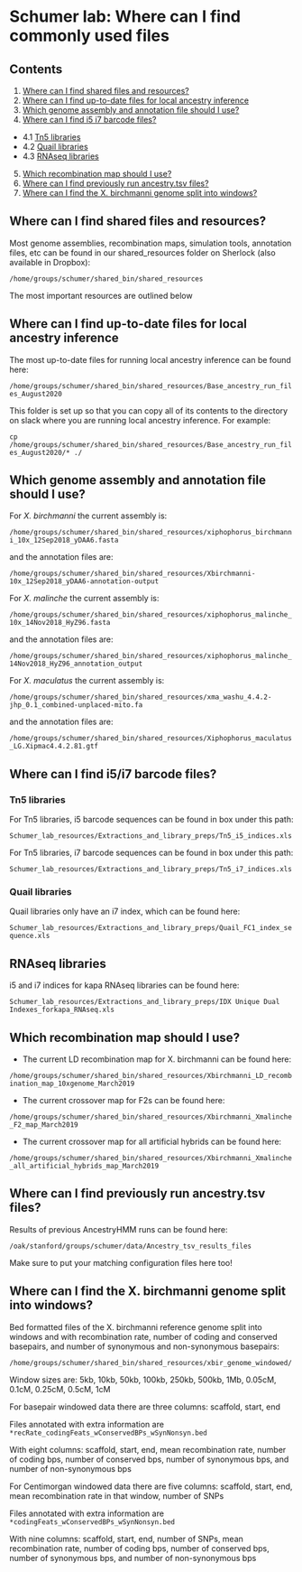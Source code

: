 # Schumer lab: Where can I find commonly used files

## Contents
1. [Where can I find shared files and resources?](#Where-can-I-find-shared-files-and-resources)
2. [Where can I find up-to-date files for local ancestry inference](#Where-can-I-find-up-to-date-files-for-local-ancestry-inference)
3. [Which genome assembly and annotation file should I use?](#Which-genome-assembly-and-annotation-file-should-I-use)
4. [Where can I find i5 i7 barcode files?](#Where-can-I-find-i5-i7-barcode-files-)
  - 4.1 [Tn5 libraries](#Tn5-libraries)
  - 4.2 [Quail libraries](#Quail-libraries)
  - 4.3 [RNAseq libraries](#RNAseq-libraries)
5. [Which recombination map should I use?](#Which-recombination-map-should-I-use)
6. [Where can I find previously run ancestry.tsv files?](#Where-can-I-find-previously-run-ancestry-tsv-files)
7. [Where can I find the X. birchmanni genome split into windows?](#Where-can-I-find-the-X-birchmanni-genome-split-into-windows)

## Where can I find shared files and resources?
Most genome assemblies, recombination maps, simulation tools, annotation files, etc can be found in our shared_resources folder on Sherlock (also available in Dropbox):

`/home/groups/schumer/shared_bin/shared_resources`

The most important resources are outlined below

## Where can I find up-to-date files for local ancestry inference
The most up-to-date files for running local ancestry inference can be found here:

`/home/groups/schumer/shared_bin/shared_resources/Base_ancestry_run_files_August2020`

This folder is set up so that you can copy all of its contents to the directory on slack where you are running local ancestry inference. For example:

`cp /home/groups/schumer/shared_bin/shared_resources/Base_ancestry_run_files_August2020/* ./`

## Which genome assembly and annotation file should I use?
For *X. birchmanni* the current assembly is:

`/home/groups/schumer/shared_bin/shared_resources/xiphophorus_birchmanni_10x_12Sep2018_yDAA6.fasta`

and the annotation files are:

`/home/groups/schumer/shared_bin/shared_resources/Xbirchmanni-10x_12Sep2018_yDAA6-annotation-output`

For *X. malinche* the current assembly is:

`/home/groups/schumer/shared_bin/shared_resources/xiphophorus_malinche_10x_14Nov2018_HyZ96.fasta`

and the annotation files are:

`/home/groups/schumer/shared_bin/shared_resources/xiphophorus_malinche_14Nov2018_HyZ96_annotation_output`

For *X. maculatus* the current assembly is:

`/home/groups/schumer/shared_bin/shared_resources/xma_washu_4.4.2-jhp_0.1_combined-unplaced-mito.fa`

and the annotation files are:

`/home/groups/schumer/shared_bin/shared_resources/Xiphophorus_maculatus_LG.Xipmac4.4.2.81.gtf`

## Where can I find i5/i7 barcode files?

### Tn5 libraries
For Tn5 libraries, i5 barcode sequences can be found in box under this path:

`Schumer_lab_resources/Extractions_and_library_preps/Tn5_i5_indices.xls`

For Tn5 libraries, i7 barcode sequences can be found in box under this path:

`Schumer_lab_resources/Extractions_and_library_preps/Tn5_i7_indices.xls`

### Quail libraries

Quail libraries only have an i7 index, which can be found here:

`Schumer_lab_resources/Extractions_and_library_preps/Quail_FC1_index_sequence.xls`

## RNAseq libraries

i5 and i7 indices for kapa RNAseq libraries can be found here:

`Schumer_lab_resources/Extractions_and_library_preps/IDX Unique Dual Indexes_forkapa_RNAseq.xls`

## Which recombination map should I use?

- The current LD recombination map for X. birchmanni can be found here:

`/home/groups/schumer/shared_bin/shared_resources/Xbirchmanni_LD_recombination_map_10xgenome_March2019`

- The current crossover map for F2s can be found here:

`/home/groups/schumer/shared_bin/shared_resources/Xbirchmanni_Xmalinche_F2_map_March2019`

- The current crossover map for all artificial hybrids can be found here:

`/home/groups/schumer/shared_bin/shared_resources/Xbirchmanni_Xmalinche_all_artificial_hybrids_map_March2019`

## Where can I find previously run ancestry.tsv files?

Results of previous AncestryHMM runs can be found here:

`/oak/stanford/groups/schumer/data/Ancestry_tsv_results_files`

Make sure to put your matching configuration files here too!

## Where can I find the X. birchmanni genome split into windows?

Bed formatted files of the X. birchmanni reference genome split into windows and with recombination rate, number of coding and conserved basepairs, and number of synonymous and non-synonymous basepairs:

`/home/groups/schumer/shared_bin/shared_resources/xbir_genome_windowed/`

Window sizes are: 5kb, 10kb, 50kb, 100kb, 250kb, 500kb, 1Mb, 0.05cM, 0.1cM, 0.25cM, 0.5cM, 1cM

For basepair windowed data there are three columns: scaffold, start, end

Files annotated with extra information are `*recRate_codingFeats_wConservedBPs_wSynNonsyn.bed`

With eight columns: scaffold, start, end, mean recombination rate, number of coding bps, number of conserved bps, number of synonymous bps, and number of non-synonymous bps

For Centimorgan windowed data there are five columns: scaffold, start, end, mean recombination rate in that window, number of SNPs

Files annotated with extra information are `*codingFeats_wConservedBPs_wSynNonsyn.bed`

With nine columns: scaffold, start, end, number of SNPs, mean recombination rate, number of coding bps, number of conserved bps, number of synonymous bps, and number of non-synonymous bps
